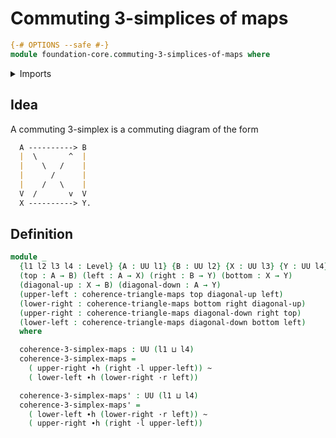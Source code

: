 # Commuting 3-simplices of maps

```agda
{-# OPTIONS --safe #-}
module foundation-core.commuting-3-simplices-of-maps where
```

<details><summary>Imports</summary>
```agda
open import foundation-core.commuting-triangles-of-maps
open import foundation-core.homotopies
open import foundation-core.universe-levels
```
</details>

## Idea

A commuting 3-simplex is a commuting diagram of the form

```md
  A ----------> B
  |  \       ^  |
  |    \   /    |
  |      /      |
  |    /   \    |
  V  /       v  V
  X ----------> Y.
```

## Definition

```agda
module _
  {l1 l2 l3 l4 : Level} {A : UU l1} {B : UU l2} {X : UU l3} {Y : UU l4}
  (top : A → B) (left : A → X) (right : B → Y) (bottom : X → Y)
  (diagonal-up : X → B) (diagonal-down : A → Y)
  (upper-left : coherence-triangle-maps top diagonal-up left)
  (lower-right : coherence-triangle-maps bottom right diagonal-up)
  (upper-right : coherence-triangle-maps diagonal-down right top)
  (lower-left : coherence-triangle-maps diagonal-down bottom left)
  where

  coherence-3-simplex-maps : UU (l1 ⊔ l4)
  coherence-3-simplex-maps =
    ( upper-right ∙h (right ·l upper-left)) ~
    ( lower-left ∙h (lower-right ·r left))

  coherence-3-simplex-maps' : UU (l1 ⊔ l4)
  coherence-3-simplex-maps' =
    ( lower-left ∙h (lower-right ·r left)) ~
    ( upper-right ∙h (right ·l upper-left))
```
